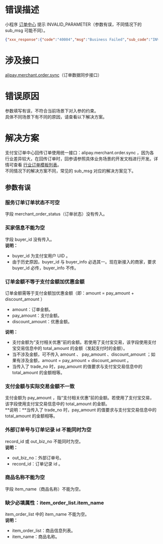 
# 错误描述
小程序 [订单中心](https://opendocs.alipay.com/mini/introduce/ordercenter?ref=api) 提示 INVALID_PARAMETER（参数有误，不同情况下的 sub_msg 可能不同）。
```json
{"xxx_response":{"code":"40004","msg":"Business Failed","sub_code":"INVALID_PARAMETER","sub_msg":"xxx"},"sign":"***"}
```

# 涉及接口
[alipay.merchant.order.sync](https://opendocs.alipay.com/mini/043zb5?ref=api)（订单数据同步接口）

# 错误原因
参数填写有误，不符合当前场景下对入参的约束。<br />具体不同场景下有不同的原因，请查看以下解决方案。

# 解决方案
支付宝订单中心回传订单使用统一接口：alipay.merchant.order.sync ，因为各行业差异较大，在回传订单时，回参请参照具体业务场景的开发文档进行开发。详情可查看 [行业订单模板列表](https://opendocs.alipay.com/mini/04zsxt)。<br />不同情况下的解决方案不同，常见的 sub_msg 对应的解决方案见下。

## 参数有误

### 服务订单订单状态不可空
字段 merchant_order_status（订单状态）没有传入。

### 买家信息不能为空
字段 buyer_id 没有传入。<br />**说明：**

- buyer_id 为支付宝用户 UID 。
- 由于历史原因，buyer_id 与 buyer_info 必选其一。现在新接入的商家，要求 buyer_id 必传，buyer_info 不传。

### 订单金额不等于支付金额加优惠金额
订单金额需等于支付金额加优惠金额（即：amount = pay_amount + discount_amount ）

- amount：订单金额。
- pay_amount：支付金额。
- discount_amount：优惠金额。

**说明：**

- 支付金额为“支付相关优惠”前的金额。若使用了支付宝交易，该字段使用支付宝交易信息中的 total_amount 的金额（发起支付时的金额）。
- 当不涉及金额，可不传入 amount 、 pay_amount 、discount_amount ；如果有涉及金额，amount = pay_amount + discount_amount 。
- 当传入了 trade_no 时，pay_amount 的值要求与支付宝交易信息中的 total_amount 的金额相等。

### 支付金额与实际交易金额不一致
支付金额为 pay_amount ，指“支付相关优惠”前的金额。若使用了支付宝交易，该字段使用支付宝交易信息中的 total_amount 的金额。<br />**说明：**当传入了 trade_no 时，pay_amount 的值要求与支付宝交易信息中的 total_amount 的金额相等。

### 外部订单号与订单记录 id 不能同时为空
record_id 或 out_biz_no 不能同时为空。<br />**说明：**

- out_biz_no：外部订单号。
- record_id：订单记录 id 。

### 商品名称不能为空
字段 item_name（商品名称）不能为空。

### 缺少必填属性：item_order_list.item_name
item_order_list 中的 item_name 不能为空。<br />**说明：**

- item_order_list：商品信息列表。
- item_name：商品名称。

### <br />
